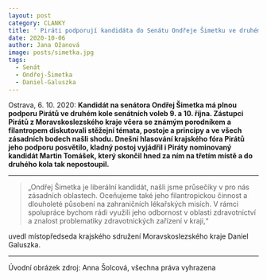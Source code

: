```yaml
---
layout: post
category: CLANKY
title: ' Piráti podporují kandidáta do Senátu Ondřeje Šimetku ve druhém kole senátních voleb'
date: 2020-10-06
author: Jana Ožanová
image: posts/simetka.jpg
tags:
  - Senát
  - Ondřej-Šimetka
  - Daniel-Galuszka
---
```

Ostrava, 6. 10. 2020: **Kandidát na senátora Ondřej Šimetka má plnou podporu Pirátů ve druhém kole senátních voleb 9. a 10. října. Zástupci Pirátů z Moravskoslezského kraje včera se známým porodníkem a filantropem diskutovali stěžejní témata, postoje a principy a ve všech zásadních bodech našli shodu. Dnešní hlasování krajského fóra Pirátů jeho podporu posvětilo, kladný postoj vyjádřil i Piráty nominovaný kandidát Martin Tomášek, který skončil hned za ním na třetím místě a do druhého kola tak nepostoupil.**

<hr/>

>&bdquo;Ondřej Šimetka je liberální kandidát, našli jsme průsečíky v pro nás zásadních oblastech. Oceňujeme také jeho filantropickou činnost a dlouholeté působení na zahraničních lékařských misích. V rámci spolupráce bychom rádi využili jeho odbornost v oblasti zdravotnictví a znalost problematiky zdravotnických zařízení v kraji,&ldquo;

uvedl místopředseda krajského sdružení Moravskoslezského kraje Daniel Galuszka. 

---

Úvodní obrázek zdroj: Anna Šolcová, všechna práva vyhrazena